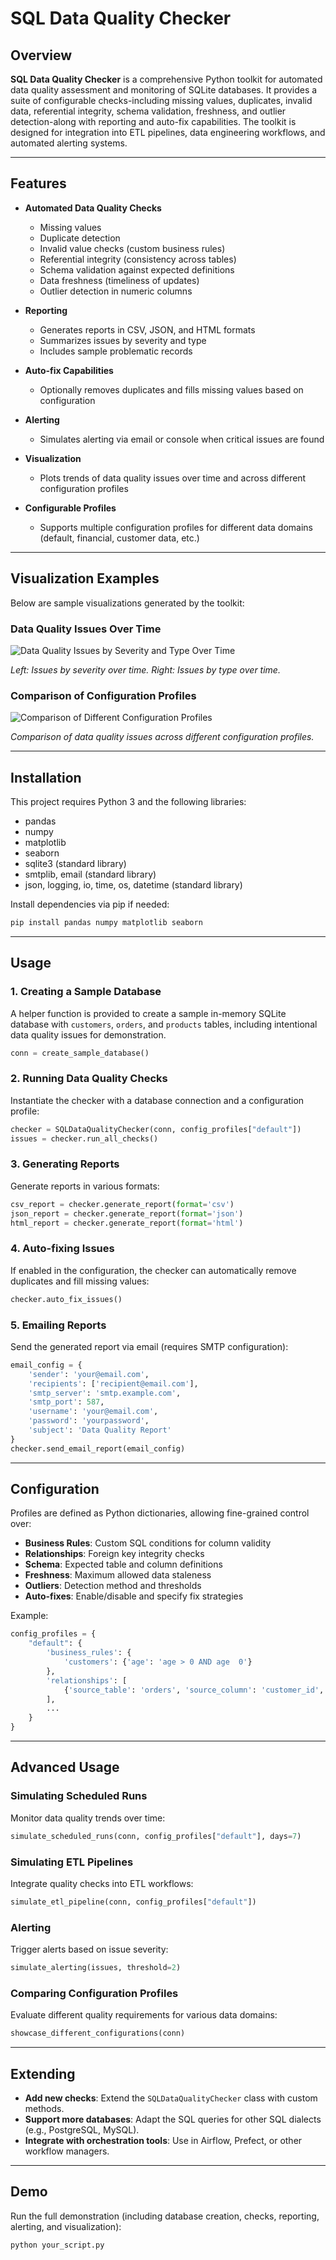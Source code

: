 # SQL Data Quality Checker

## Overview

**SQL Data Quality Checker** is a comprehensive Python toolkit for automated data quality assessment and monitoring of SQLite databases. It provides a suite of configurable checks-including missing values, duplicates, invalid data, referential integrity, schema validation, freshness, and outlier detection-along with reporting and auto-fix capabilities. The toolkit is designed for integration into ETL pipelines, data engineering workflows, and automated alerting systems.

---

## Features

- **Automated Data Quality Checks**
  - Missing values
  - Duplicate detection
  - Invalid value checks (custom business rules)
  - Referential integrity (consistency across tables)
  - Schema validation against expected definitions
  - Data freshness (timeliness of updates)
  - Outlier detection in numeric columns

- **Reporting**
  - Generates reports in CSV, JSON, and HTML formats
  - Summarizes issues by severity and type
  - Includes sample problematic records

- **Auto-fix Capabilities**
  - Optionally removes duplicates and fills missing values based on configuration

- **Alerting**
  - Simulates alerting via email or console when critical issues are found

- **Visualization**
  - Plots trends of data quality issues over time and across different configuration profiles

- **Configurable Profiles**
  - Supports multiple configuration profiles for different data domains (default, financial, customer data, etc.)

---
## Visualization Examples

Below are sample visualizations generated by the toolkit:

### Data Quality Issues Over Time

![Data Quality Issues by Severity and Type Over Time](download-1.jpg)

*Left: Issues by severity over time. Right: Issues by type over time.*

### Comparison of Configuration Profiles

![Comparison of Different Configuration Profiles](download.jpg)

*Comparison of data quality issues across different configuration profiles.*

---
## Installation

This project requires Python 3 and the following libraries:
- pandas
- numpy
- matplotlib
- seaborn
- sqlite3 (standard library)
- smtplib, email (standard library)
- json, logging, io, time, os, datetime (standard library)

Install dependencies via pip if needed:
```bash
pip install pandas numpy matplotlib seaborn
```

---

## Usage

### 1. Creating a Sample Database

A helper function is provided to create a sample in-memory SQLite database with `customers`, `orders`, and `products` tables, including intentional data quality issues for demonstration.

```python
conn = create_sample_database()
```

### 2. Running Data Quality Checks

Instantiate the checker with a database connection and a configuration profile:

```python
checker = SQLDataQualityChecker(conn, config_profiles["default"])
issues = checker.run_all_checks()
```

### 3. Generating Reports

Generate reports in various formats:

```python
csv_report = checker.generate_report(format='csv')
json_report = checker.generate_report(format='json')
html_report = checker.generate_report(format='html')
```

### 4. Auto-fixing Issues

If enabled in the configuration, the checker can automatically remove duplicates and fill missing values:

```python
checker.auto_fix_issues()
```

### 5. Emailing Reports

Send the generated report via email (requires SMTP configuration):

```python
email_config = {
    'sender': 'your@email.com',
    'recipients': ['recipient@email.com'],
    'smtp_server': 'smtp.example.com',
    'smtp_port': 587,
    'username': 'your@email.com',
    'password': 'yourpassword',
    'subject': 'Data Quality Report'
}
checker.send_email_report(email_config)
```

---

## Configuration

Profiles are defined as Python dictionaries, allowing fine-grained control over:

- **Business Rules**: Custom SQL conditions for column validity
- **Relationships**: Foreign key integrity checks
- **Schema**: Expected table and column definitions
- **Freshness**: Maximum allowed data staleness
- **Outliers**: Detection method and thresholds
- **Auto-fixes**: Enable/disable and specify fix strategies

Example:
```python
config_profiles = {
    "default": {
        'business_rules': {
            'customers': {'age': 'age > 0 AND age  0'}
        },
        'relationships': [
            {'source_table': 'orders', 'source_column': 'customer_id', 'target_table': 'customers', 'target_column': 'id'}
        ],
        ...
    }
}
```

---

## Advanced Usage

### Simulating Scheduled Runs

Monitor data quality trends over time:

```python
simulate_scheduled_runs(conn, config_profiles["default"], days=7)
```

### Simulating ETL Pipelines

Integrate quality checks into ETL workflows:

```python
simulate_etl_pipeline(conn, config_profiles["default"])
```

### Alerting

Trigger alerts based on issue severity:

```python
simulate_alerting(issues, threshold=2)
```

### Comparing Configuration Profiles

Evaluate different quality requirements for various data domains:

```python
showcase_different_configurations(conn)
```

---

## Extending

- **Add new checks**: Extend the `SQLDataQualityChecker` class with custom methods.
- **Support more databases**: Adapt the SQL queries for other SQL dialects (e.g., PostgreSQL, MySQL).
- **Integrate with orchestration tools**: Use in Airflow, Prefect, or other workflow managers.

---

## Demo

Run the full demonstration (including database creation, checks, reporting, alerting, and visualization):

```bash
python your_script.py
```


